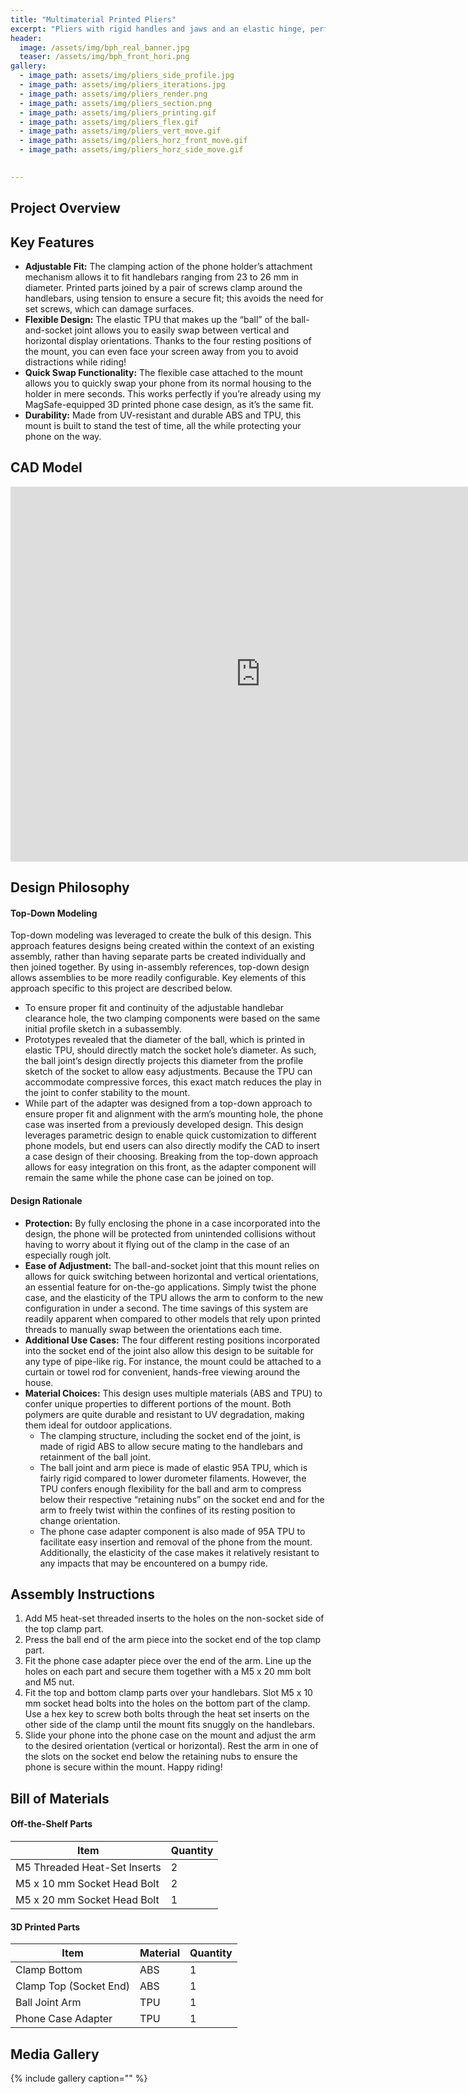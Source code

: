 ```yaml
---
title: "Multimaterial Printed Pliers"
excerpt: "Pliers with rigid handles and jaws and an elastic hinge, perfect for gently gripping resistors."
header:
  image: /assets/img/bph_real_banner.jpg
  teaser: /assets/img/bph_front_hori.png
gallery:
  - image_path: assets/img/pliers_side_profile.jpg
  - image_path: assets/img/pliers_iterations.jpg
  - image_path: assets/img/pliers_render.png
  - image_path: assets/img/pliers_section.png
  - image_path: assets/img/pliers_printing.gif
  - image_path: assets/img/pliers_flex.gif
  - image_path: assets/img/pliers_vert_move.gif
  - image_path: assets/img/pliers_horz_front_move.gif
  - image_path: assets/img/pliers_horz_side_move.gif

   
---
```


## Project Overview

## Key Features
* **Adjustable Fit:** The clamping action of the phone holder’s attachment mechanism allows it to fit handlebars ranging from 23 to 26 mm in diameter. Printed parts joined by a pair of screws clamp around the handlebars, using tension to ensure a secure fit; this avoids the need for set screws, which can damage surfaces.
* **Flexible Design:** The elastic TPU that makes up the “ball” of the ball-and-socket joint allows you to easily swap between vertical and horizontal display orientations. Thanks to the four resting positions of the mount, you can even face your screen away from you to avoid distractions while riding!
* **Quick Swap Functionality:** The flexible case attached to the mount allows you to quickly swap your phone from its normal housing to the holder in mere seconds. This works perfectly if you’re already using my MagSafe-equipped 3D printed phone case design, as it’s the same fit.
* **Durability:** Made from UV-resistant and durable ABS and TPU, this mount is built to stand the test of time, all the while protecting your phone on the way.

## CAD Model
<iframe src="https://vanderbilt643.autodesk360.com/shares/public/SH512d4QTec90decfa6e71791743469adeb0?mode=embed" width="800" height="600" allowfullscreen="true" webkitallowfullscreen="true" mozallowfullscreen="true"  frameborder="0"></iframe>

## Design Philosophy 
#### Top-Down Modeling
Top-down modeling was leveraged to create the bulk of this design. This approach features designs being created within the context of an existing assembly, rather than having separate parts be created individually and then joined together. By using in-assembly references, top-down design allows assemblies to be more readily configurable. Key elements of this approach specific to this project are described below.
* To ensure proper fit and continuity of the adjustable handlebar clearance hole, the two clamping components were based on the same initial profile sketch in a subassembly.
* Prototypes revealed that the diameter of the ball, which is printed in elastic TPU, should directly match the socket hole’s diameter. As such, the ball joint’s design directly projects this diameter from the profile sketch of the socket to allow easy adjustments. Because the TPU can accommodate compressive forces, this exact match reduces the play in the joint to confer stability to the mount.
* While part of the adapter was designed from a top-down approach to ensure proper fit and alignment with the arm’s mounting hole, the phone case was inserted from a previously developed design. This design leverages parametric design to enable quick customization to different phone models, but end users can also directly modify the CAD to insert a case design of their choosing. Breaking from the top-down approach allows for easy integration on this front, as the adapter component will remain the same while the phone case can be joined on top.

#### Design Rationale
* **Protection:** By fully enclosing the phone in a case incorporated into the design, the phone will be protected from unintended collisions without having to worry about it flying out of the clamp in the case of an especially rough jolt.
* **Ease of Adjustment:** The ball-and-socket joint that this mount relies on allows for quick switching between horizontal and vertical orientations, an essential feature for on-the-go applications. Simply twist the phone case, and the elasticity of the TPU allows the arm to conform to the new configuration in under a second. The time savings of this system are readily apparent when compared to other models that rely upon printed threads to manually swap between the orientations each time.
* **Additional Use Cases:** The four different resting positions incorporated into the socket end of the joint also allow this design to be suitable for any type of pipe-like rig. For instance, the mount could be attached to a curtain or towel rod for convenient, hands-free viewing around the house.
* **Material Choices:** This design uses multiple materials (ABS and TPU) to confer unique properties to different portions of the mount. Both polymers are quite durable and resistant to UV degradation, making them ideal for outdoor applications.
  * The clamping structure, including the socket end of the joint, is made of rigid ABS to allow secure mating to the handlebars and retainment of the ball joint. 
  * The ball joint and arm piece is made of elastic 95A TPU, which is fairly rigid compared to lower durometer filaments. However, the TPU confers enough flexibility for the ball and arm to compress below their respective “retaining nubs” on the socket end and for the arm to freely twist within the confines of its resting position to change orientation.
  * The phone case adapter component is also made of 95A TPU to facilitate easy insertion and removal of the phone from the mount. Additionally, the elasticity of the case makes it relatively resistant to any impacts that may be encountered on a bumpy ride.

## Assembly Instructions
1. Add M5 heat-set threaded inserts to the holes on the non-socket side of the top clamp part.
2. Press the ball end of the arm piece into the socket end of the top clamp part.
3. Fit the phone case adapter piece over the end of the arm. Line up the holes on each part and secure them together with a M5 x 20 mm bolt and M5 nut.
4. Fit the top and bottom clamp parts over your handlebars. Slot M5 x 10 mm socket head bolts into the holes on the bottom part of the clamp. Use a hex key to screw both bolts through the heat set inserts on the other side of the clamp until the mount fits snuggly on the handlebars.
5. Slide your phone into the phone case on the mount and adjust the arm to the desired orientation (vertical or horizontal). Rest the arm in one of the slots on the socket end below the retaining nubs to ensure the phone is secure within the mount. Happy riding!

## Bill of Materials
#### Off-the-Shelf Parts

| Item | Quantity |
| --- | --- |
| M5 Threaded Heat-Set Inserts | 2 |
| M5 x 10 mm Socket Head Bolt| 2 |
| M5 x 20 mm Socket Head Bolt | 1 |

#### 3D Printed Parts

| Item | Material | Quantity |
| --- | --- | --- |
| Clamp Bottom | ABS | 1 |
| Clamp Top (Socket End) | ABS | 1 |
| Ball Joint Arm | TPU | 1 |
| Phone Case Adapter | TPU | 1 |

## Media Gallery

{% include gallery caption="" %}

